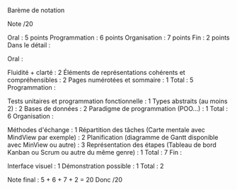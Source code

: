 Barème de notation
 
Note /20 

Oral : 5 points 
Programmation : 6 points 
Organisation : 7 points 
Fin : 2 points 
Dans le détail :

Oral : 

Fluidité + clarté : 2 
Éléments de représentations cohérents et compréhensibles : 2 
Pages numérotées et sommaire : 1 
Total : 5 
Programmation : 

Tests unitaires et programmation fonctionnelle : 1 
Types abstraits (au moins 2) : 2 
Bases de données : 2 
Paradigme de programmation (POO...) : 1 
Total : 6 
Organisation :

Méthodes d'échange : 1 
Répartition des tâches (Carte mentale avec MindView par exemple) : 2 
Planification (diagramme de Gantt disponible avec MinView ou autre) : 3 
Représentation des étapes (Tableau de bord Kanban ou Scrum ou autre du même genre) : 1 
Total : 7 
Fin : 

Interface visuel : 1 
Démonstration possible : 1 
Total : 2 
 

Note final : 5 + 6 + 7 + 2 = 20 Donc /20
